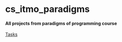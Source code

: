 # cs_itmo_paradigms
<h4>All projects from paradigms of programming course</h4>
<a href="https://www.kgeorgiy.info/courses/paradigms/homeworks.html" target="_blank">Tasks</a> 
